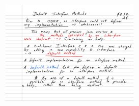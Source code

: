 <a>
  <img src="https://github.com/stan-alam/java/blob/develop/cmpltReference/11th/images/09/cmpltRef11th%E2%80%9309/cmpltRef11th%E2%80%9309%20-%20page%201.png" width="80%" height="80%">
</a>


